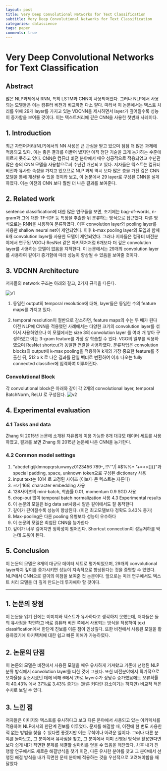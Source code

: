 ```yaml
---
layout: post
title: Very Deep Convolutional Networks for Text Classification
subtitle: Very Deep Convolutional Networks for Text Classification
categories: datascience
tags: paper
comments: true
---
```


# Very Deep Convolutional Networks for Text Classification

## Abstract
많은 NLP과제에서 RNN, 특히 LSTM과 CNN이 사용되어왔다. 그러나 NLP에서 사용되는 모델들은 이는 컴퓨터 비전과 비교하면 다소 얕다. 따라서 이 논문에서는 텍스트 처리를 위해 29개 layer를 가지고 있는 VDCNN을 제시하면서 layer가 깊어질수록 성능이 증가함을 보여줄 것이다. 이는 텍스트처리에 깊은 CNN을 사용한 첫번째 사례이다. 

## 1. Introduction
최근 자연어처리(NLP)에서의 NN 사용은 큰 관심을 받고 있으며 점점 더 많은 과제에 적용되고 있다. 이는 좋은 결과를 이끌어 냈지만 아직 첨단 기술을 크게 능가하는 수준에 이르지 못하고 있다.
CNN은 컴퓨터 비전 분야에서 매우 성공적으로 적용되었고 수년관 많은 층의 CNN 모델을 사용함으로써 수년간 개선되고 있다. 저자들은 텍스트는 컴퓨터 비전과 유사한 속성을 가지고 있으므로 NLP 과제 역시 보다 많은 층을 가진 깊은 CNN 모델을 통해 개선될 수 있을 것이라 보고, 이 논문에서 29 layer로 구성된 CNN을 설계하였다. 이는 이전의 CNN 보다 훨씬 더 나은 결과를 보여준다. 

## 2. Related work
sentence classification에 대한 많은 연구들을 보면, 초기에는 bag-of-words, n-gram과 그에 대한 TF-IDF 등 특징을 추출한 뒤 분류하는 방식으로 접근했다. 다른 방식으로는 RNN을 사용하여 분류하였다. 이후 convolution layer와 pooling layer를 사용한 shallow neural net이 제안되었다. 이후 k-max pooling layer의 도입과 함께 6개 convolution layer를 사용한 모델이 제안되었다. 
그러나 저자들은 컴퓨터 비전분야에서 연구된 VGG나 ResNet 같은 아키텍처처럼 6개보다 더 깊은 convolution layer를 사용하는 모델이 없음을 지적한다. 이 논문에서는 29개의 convolution layer를 사용하여 깊이가 증가함에 따라 성능이 향상될 수 있음을 보여줄 것이다.



## 3. VDCNN Architecture
저자들의 network 구조는 아래와 같고, 2가지 규칙을 다른다.

![v1](https://www.moongchi.dev/wp-content/images/v1.png)

1) 동일한 output의 temporal resolution에 대해, layer들은 동일한 수의 feature maps를 가지고 있다.

2) temporal resolution이 절반으로 감소하면, feature maps의 수는 두 배가 된다
이전 NLP에 CNN을 적용했던 사례에서는 다양한 크기의 convolution layer를 섞어서 사용하였으나 이 모델에서는 size 3의 convolution layer 를 여러 개 쌓아 구성하였고 이는 3-gram feature를 가장 잘 학습할 수 있다. VGG의 일부를 적용하였으며 ResNet shortcut과 동일한 연결을 사용하였다. 
분류작업은 convolution blocks의 output에 k-max pooling을 적용하여 k개의 가장 중요한 feature를 추출한 뒤, 512 x k 로 나온 결과를 단일 벡터로 변환하여 이후 나오는 fully connected classifier에 입력하여 이루어진다. 

### Convolutional Block
각 convolutional block은 아래와 같이 각 2개의 convolutional layer, temporal BatchNorm, ReLU 로 구성된다. 
![v2](https://www.moongchi.dev/wp-content/images/v2.png)

## 4. Experimental evaluation

### 4.1 Tasks and data

Zhang 외 2015년 논문에 소개된 자유롭게 이용 가능한 8개 대규모 데이터 세트를 사용하였고, 결과를 보면 Zhang 외 2015년 논문에 나온 CNN을 능가한다. 

### 4.2 Common model settings

1) "abcdefigijklmnopqrstuvwxyz0123456 789-,.!?:'"/| #$%%* ̃'+=<>[]{}"과 special padding, space, unknown token으로 구성된 dictionary 사용
2) input text는 1014 로 고정된 사이즈 (이보다 큰 텍스트는 자른다)
3) 크기 16의 character embedding 사용
4) 128사이즈의 mini-batch, 학습률 0.01, momentum 0.9 SGD 사용
5) drop-out 없이 temporal batch normalization 사용
4.3 Experimental results
1) 이 논문의 모델은 big data set사용시 얕은 깊이에서도 잘 동작한다
2) 깊이가 깊어질수록 성능이 향상된다. (이전 최고모델보다 정확도 3.43% 증가)
3) Max-pooling은 다른 pooling 유형보다 성능이 우수하다
4) 이 논문의 모델은 최첨단 CNN을 능가한다
5) 깊이가 너무 깊어지면 정확성이 떨어진다. Shortcut connection이 성능저하를 막는데 도움이 된다.

## 5. Conclusion
이 논문의 모델은 8개의 대규모 데이터 세트로 평가되었으며, 29개의 convolutional layer까지 깊이를 증가시키면 성능이 지속적으로 향상된다는 것을 증명할 수 있었다. NLP에서 CNN으로 깊이의 이점을 보여준 첫 논문이다. 앞으로는 미래 연구에서도 텍스트 처리 모델을 더 깊게 만드는데 투자해야 할 것이다.

---



## 1. 논문의 장점
이 논문을 읽기 전에는 이미지와 텍스트가 유사하다고 생각하지 못했는데, 저자들은 둘의 유사점을 착안하고 바로 컴퓨터 비전 쪽에서 사용되는 방식을 적용하여 text classification에서 한단계 진보를 이룬 점이 인상깊다. 또한 비전에서 사용된 모델을 활용하였기에 아키텍처에 대한 쉽고 빠른 이해가 가능하였다. 

## 2. 논문의 단점
이 논문의 모델은 비전에서 사용된 모델을 매우 유사하게 가져왔고 기존에 선행된 NLP 분류 방식에서 convolution layer를 더한 것에 그쳤다. 또한 비전분야에서 획기적으로 오차율을 감소시켰던 데에 비해 6에서 29로 layer수가 상당수 증가했음에도 오류확률이 40.43% 에서 37%로 3.43% 증가는 (물론 커다란 감소이기는 하지만) 비교적 적은 수치로 보일 수 있다. 

## 3. 느낀 점
저자들은 이미지와 텍스트를 유사하다고 보고 다른 분야에서 사용되고 있는 아키텍처를 적용하여 NLP에서의 한단계 진보를 이루었다. 문제를 해결할 때, 이전에 한 번도 사용한 적 없는 방법을 찾을 수 있다면 좋겠지만 이는 무척이나 어려운 일이다. 그러나 다른 분야를 돌아보고, 그 분야에서 유사점을 찾고, 그 분야에서 이미 선행된 방식을 활용한다면 보다 쉽게 내가 직면한 문제를 해결할 실마리를 얻을 수 있음을 깨닫았다. 차후 내가 진행할 연구에서도 새로운 해결방식을 찾기 이전, 다른 유사한 분야를 찾고 그 분야에서 선행된 해결 방식을 내가 직면한 문제 분야에 적용하는 것을 우선적으로 고려해야함을 깨달았다

